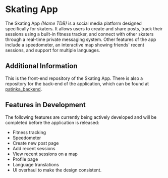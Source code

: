 # Skating App

The Skating App *(Name TDB)* is a social media platform designed specifically for skaters. It allows users to create and share posts, track their sessions using a built-in fitness tracker, and connect with other skaters through a real-time private messaging system. Other features of the app include a speedometer, an interactive map showing friends' recent sessions, and support for multiple languages.

## Additional Information

This is the front-end repository of the Skating App. There is also a repository for the back-end of the application, which can be found at [patinka_backend](https://github.com/Olwin1/patinka_backend).

## Features in Development

The following features are currently being actively developed and will be completed before the application is released:

-   Fitness tracking
-   Speedometer
-   Create new post page
-   Add recent sessions
-   View recent sessions on a map
-   Profile page
-   Language translations
-   UI overhaul to make the design consistent.